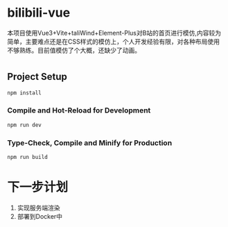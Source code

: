 # bilibili-vue

本项目使用Vue3+Vite+taliWind+Element-Plus对B站的首页进行模仿,内容较为简单，主要难点还是在CSS样式的模仿上，个人开发经验有限，对各种布局使用不够熟练。目前值模仿了个大概，还缺少了动画。

# 

## Project Setup

```sh
npm install
```

### Compile and Hot-Reload for Development

```sh
npm run dev
```

### Type-Check, Compile and Minify for Production

```sh
npm run build
```

# 下一步计划

1. 实现服务端渲染
2. 部署到Docker中
